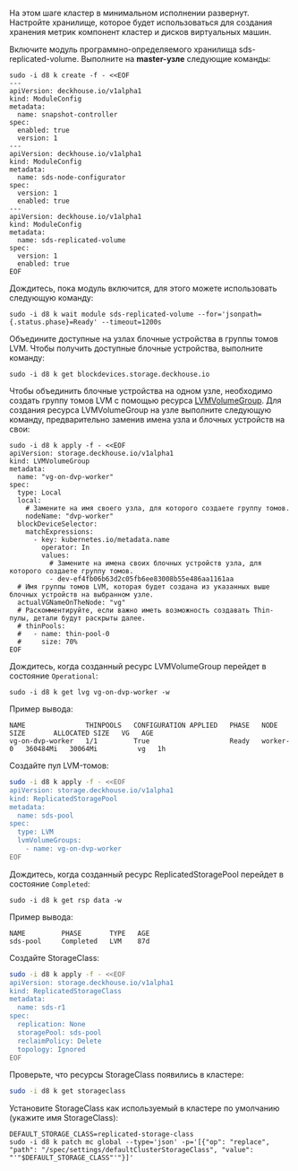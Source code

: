 На этом шаге кластер в минимальном исполнении развернут. Настройте хранилище, которое будет использоваться для создания хранения метрик компонент кластер и дисков виртуальных машин.

Включите модуль программно-определяемого хранилища sds-replicated-volume. Выполните на **master-узле** следующие команды:

```shell
sudo -i d8 k create -f - <<EOF
---
apiVersion: deckhouse.io/v1alpha1
kind: ModuleConfig
metadata:
  name: snapshot-controller
spec:
  enabled: true
  version: 1
---
apiVersion: deckhouse.io/v1alpha1
kind: ModuleConfig
metadata:
  name: sds-node-configurator
spec:
  version: 1
  enabled: true
---
apiVersion: deckhouse.io/v1alpha1
kind: ModuleConfig
metadata:
  name: sds-replicated-volume
spec:
  version: 1
  enabled: true
EOF
```

Дождитесь, пока модуль включится, для этого можете использовать следующую команду:

```shell
sudo -i d8 k wait module sds-replicated-volume --for='jsonpath={.status.phase}=Ready' --timeout=1200s
```

Объедините доступные на узлах блочные устройства в группы томов LVM. Чтобы получить доступные блочные устройства, выполните команду:

```shell
sudo -i d8 k get blockdevices.storage.deckhouse.io
```

Чтобы объединить блочные устройства на одном узле, необходимо создать группу томов LVM с помощью ресурса [LVMVolumeGroup](/products/virtualization-platform/reference/cr/lvmvolumegroup.html).
Для создания ресурса LVMVolumeGroup на узле выполните следующую команду, предварительно заменив имена узла и блочных устройств на свои:

```shell
sudo -i d8 k apply -f - <<EOF
apiVersion: storage.deckhouse.io/v1alpha1
kind: LVMVolumeGroup
metadata:
  name: "vg-on-dvp-worker"
spec:
  type: Local
  local:
    # Замените на имя своего узла, для которого создаете группу томов.
    nodeName: "dvp-worker"
  blockDeviceSelector:
    matchExpressions:
      - key: kubernetes.io/metadata.name
        operator: In
        values:
          # Замените на имена своих блочных устройств узла, для которого создаете группу томов.
          - dev-ef4fb06b63d2c05fb6ee83008b55e486aa1161aa
  # Имя группы томов LVM, которая будет создана из указанных выше блочных устройств на выбранном узле.
  actualVGNameOnTheNode: "vg"
  # Раскомментируйте, если важно иметь возможность создавать Thin-пулы, детали будут раскрыты далее.
  # thinPools:
  #   - name: thin-pool-0
  #     size: 70%
EOF
```

Дождитесь, когда созданный ресурс LVMVolumeGroup перейдет в состояние `Operational`:

```shell
sudo -i d8 k get lvg vg-on-dvp-worker -w
```

Пример вывода:

```console
NAME               THINPOOLS   CONFIGURATION APPLIED   PHASE   NODE       SIZE       ALLOCATED SIZE   VG   AGE
vg-on-dvp-worker   1/1         True                    Ready   worker-0   360484Mi   30064Mi          vg   1h
```

Создайте пул LVM-томов:

```bash
sudo -i d8 k apply -f - <<EOF
apiVersion: storage.deckhouse.io/v1alpha1
kind: ReplicatedStoragePool
metadata:
  name: sds-pool
spec:
  type: LVM
  lvmVolumeGroups:
    - name: vg-on-dvp-worker
EOF
```

Дождитесь, когда созданный ресурс ReplicatedStoragePool перейдет в состояние `Completed`:

```shell
sudo -i d8 k get rsp data -w
```

Пример вывода:

```console
NAME         PHASE       TYPE   AGE
sds-pool     Completed   LVM    87d
```

Создайте StorageClass:

```bash
sudo -i d8 k apply -f - <<EOF
apiVersion: storage.deckhouse.io/v1alpha1
kind: ReplicatedStorageClass
metadata:
  name: sds-r1
spec:
  replication: None
  storagePool: sds-pool
  reclaimPolicy: Delete
  topology: Ignored
EOF
```

Проверьте, что ресурсы StorageClass появились в кластере:

```bash
sudo -i d8 k get storageclass
```

Установите StorageClass как используемый в кластере по умолчанию (укажите имя StorageClass):

```shell
DEFAULT_STORAGE_CLASS=replicated-storage-class
sudo -i d8 k patch mc global --type='json' -p='[{"op": "replace", "path": "/spec/settings/defaultClusterStorageClass", "value": "'"$DEFAULT_STORAGE_CLASS"'"}]'
```
